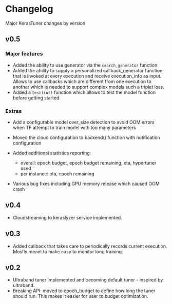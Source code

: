 # Changelog

Major KerasTuner changes by version


## v0.5

### Major features

- Added the ability to use generator via the `search_generator` function
- Added the ability to supply a personalized callback_generator function that is invoked at every execution and receive execution_info as input. Allows to use callbacks which are different from one execution to another which is needed to support complex models such a triplet loss.
- Added a `test(int)` function which allows to test the model function before getting started

### Extras

- Add a configurable model over_size detection to avoid OOM errors when TF attempt to train model with too many parameters
- Moved the cloud configuration to backend() function with notification configuration
- Added additional statistics reporting: 

  - overall: epoch budget, epoch budget remaining, eta, hypertuner used
  - per instance: eta, epoch remaining 

- Various bug fixes including GPU memory release which caused OOM crash

## v0.4

- Cloudstreaming to keraslyzer service implemented.

## v0.3

- Added callback that takes care to periodically records current execution. Mostly meant to make easy to monitor long training.

## v0.2

- Ultraband tuner implemented and becoming default tuner - inspired by ultraband.
- Breaking API: moved to epoch_budget to define how long the tuner should run. This makes it easier for user to budget optimization.
